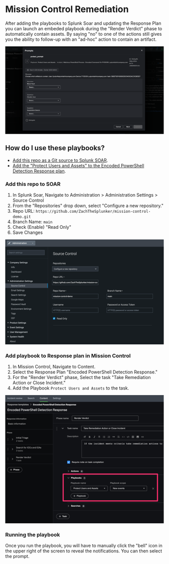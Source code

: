 # Mission Control Remediation

After adding the playbooks to Splunk Soar and updating the Response Plan you can launch an embeded playbook during the "Render Verdict" phase to automatically contain assets. By saying "no" to one of the actions still gives you the ability to follow-up with an "ad-hoc" action to contain an artifact.

![MC Contain](img/mc_prompt.png)

## How do I use these playbooks?

- [Add this repo as a Git source to Splunk SOAR](#add-this-repo-to-soar).
- [Add the "Protect Users and Assets" to the Encoded PowerShell Detection Response plan](#add-playbook-to-response-plan-in-mission-control).

### Add this repo to SOAR

1. In Splunk Soar, Navigate to Administration > Administration Settings > Source Control
2. From the "Repositories" drop down, select "Configure a new repository."
3. Repo URL: `https://github.com/ZachTheSplunker/mission-control-demo.git` 
4. Branch Name: `main`
5. Check (Enable) "Read Only"
6. Save Changes

![Source Control](img/soar_source_control.png)

### Add playbook to Response plan in Mission Control

1. In Mission Control, Navigate to Content.
2. Select the Response Plan "Encoded PowerShell Detection Response."
3. For the "Render Verdict" phase, Select the task "Take Remediation Action or Close Incident."
4. Add the Playbook `Protect Users and Assets` to the task. 

![Response Plan](img/mc_response_plan.png)

### Running the playbook

Once you run the playbook, you will have to manually click the "bell" icon in the upper right of the screen to reveal the notifications. You can then select the prompt.

